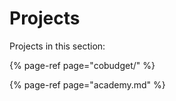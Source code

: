 # Projects

Projects in this section: 

{% page-ref page="cobudget/" %}

{% page-ref page="academy.md" %}

